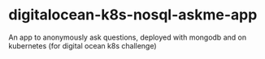 # digitalocean-k8s-nosql-askme-app
An app to anonymously ask questions, deployed with mongodb and on kubernetes (for digital ocean k8s challenge)
